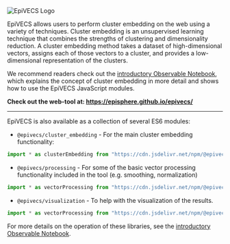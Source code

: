 <img src="https://episphere.github.io/epivecs/images/logo.png" alt="EpiVECS Logo" >


EpiVECS allows users to perform cluster embedding on the web using a variety of techniques. Cluster embedding is an unsupervised learning technique that combines the strengths of clustering and dimensionality reduction. A cluster embedding method takes a dataset of high-dimensional vectors, assigns each of those vectors to a cluster, and provides a low-dimensional representation of the clusters. 

We recommend readers check out the [introductory Observable Notebook](https://observablehq.com/@siliconjazz/epivecs-cluster-embedding-on-the-web), which explains the concept of cluster embedding in more detail and shows how to use the EpiVECS JavaScript modules.

**Check out the web-tool at: https://episphere.github.io/epivecs/**

---

EpiVECS is also available as a collection of several ES6 modules:

* ``@epivecs/cluster_embedding`` - For the main cluster embedding functionality:
```js
import * as clusterEmbedding from "https://cdn.jsdelivr.net/npm/@epivecs/cluster_embedding/+esm"
```

* ``@epivecs/processing`` - For some of the basic vector processing functionality included in the tool (e.g. smoothing, normalization)
```js
import * as vectorProcessing from "https://cdn.jsdelivr.net/npm/@epivecs/processing/+esm"
```

* ``@epivecs/visualization`` - To help with the visualization of the results.
```js
import * as vectorProcessing from "https://cdn.jsdelivr.net/npm/@epivecs/processing/+esm"
```

For more details on the operation of these libraries, see the [introductory Observable Notebook](https://observablehq.com/@siliconjazz/epivecs-cluster-embedding-on-the-web).
